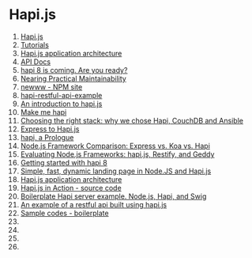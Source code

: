 # Hapi.js

1. [Hapi.js](http://hapijs.com)
1. [Tutorials](http://hapijs.com/tutorials)
1. [Hapi.js application architecture](http://stackoverflow.com/questions/29218282/hapi-js-application-architecture)
1. [API Docs](http://hapijs.com/api)
1. [hapi 8 is coming. Are you ready?](http://blog.andyet.com/2014/12/09/hapi-8)
1. [Nearing Practical Maintainability](http://blog.npmjs.org/post/88024339405/nearing-practical-maintainability)
1. [newww - NPM site](https://github.com/npm/newww)
1. [hapi-restful-api-example](https://github.com/rcorral/hapi-restful-api-example)
1. [An introduction to hapi.js](http://pt.slideshare.net/shakefon/an-introduction-to-hapijs)
1. [Make me hapi](https://github.com/hapijs/makemehapi)
1. [Choosing the right stack: why we chose Hapi, CouchDB and Ansible](http://robert-kowalski.de/blog/choosing-the-right-stack-why-we-chose-hapi-couchdb-and-ansible/)
1. [Express to Hapi.js](http://matt-harrison.com/moving-from-express-to-hapi-js/)
1. [hapi, a Prologue](http://hueniverse.com/2012/12/20/hapi-a-prologue/)
1. [Node.js Framework Comparison: Express vs. Koa vs. Hapi](https://www.airpair.com/node.js/posts/nodejs-framework-comparison-express-koa-hapi)
1. [Evaluating Node.js Frameworks: hapi.js, Restify, and Geddy](http://blog.newrelic.com/2014/08/15/node-js-frameworks-hapi-js-restify-geddy/)
1. [Getting started with hapi 8](http://blog.risingstack.com/getting-started-with-hapi-8/)
1. [Simple, fast, dynamic landing page in Node.JS and Hapi.js](http://blog.frozenridge.co/simple-fast-dynamic-landing-page-in-node-js-and-hapi-js/)
1. [Hapi.js application architecture](http://stackoverflow.com/questions/29218282/hapi-js-application-architecture)
1. [Hapi.js in Action - source code](https://github.com/mtharrison/Hapi.js-in-action)
1. [Boilerplate Hapi server example. Node.js, Hapi, and Swig](https://github.com/poeticninja/hapi-ninja)
1. [An example of a restful api built using hapi.js](https://github.com/rcorral/hapi-restful-api-example)
1. [Sample codes - boilerplate](http://hapijs.com/plugins#Boilerplate)
1. []()
1. []()
1. []()
1. []()